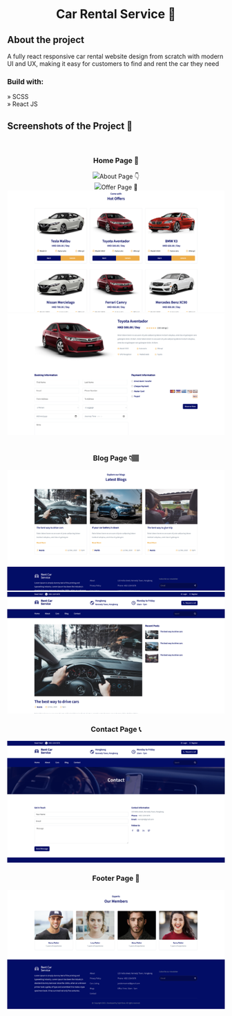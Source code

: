 <div align='center'><h1>Car Rental Service 🚗 </h1></div>

<h2>About the project</h2>

<p> A fully react responsive car rental website design  from scratch with modern UI and UX, making it easy for customers to find and rent 
              the car they need</p>



<h3>Build with:</h3>

» SCSS <br>
» React JS

<h2>Screenshots of the Project 📸</h2>
<br>
<h3 align='center'>Home Page 🚙</h3>

<div align='center'>
<img src='https://github.com/sajin-rana/car-rent/blob/main/src/assets/all-images/1.png >

</div>

<br><br>
<h3 align='center'>About Page 👇</h3>

<div align='center'>
<img src='https://github.com/sajin-rana/car-rent/blob/main/src/assets/all-images/2.png />

<br>
<br>
<h3 align='center'>Offer Page 🎁</h3>

<div align='center'>
<img src='https://github.com/sajin-rana/car-rent/blob/main/src/assets/all-images/3.png'/>
<img src='https://github.com/sajin-rana/car-rent/blob/main/src/assets/all-images/9.png'/>



<br>
<br>
<h3 align='center'>Blog Page 👇🏽 </h3>

<div align='center'>
<img src='https://github.com/sajin-rana/car-rent/blob/main/src/assets/all-images/5.png'/>
<img src='https://github.com/sajin-rana/car-rent/blob/main/src/assets/all-images/8.png' />
</div>

<h3 align='center'>Contact Page 📞</h3>

<div align='center'>
<img src='https://github.com/sajin-rana/car-rent/blob/main/src/assets/all-images/7.png'/>
</div>


<h3 align='center'>Footer Page 🐾</h3>

<div align='center'>
<img src='https://github.com/sajin-rana/car-rent/blob/main/src/assets/all-images/6.png '/>
</div>



